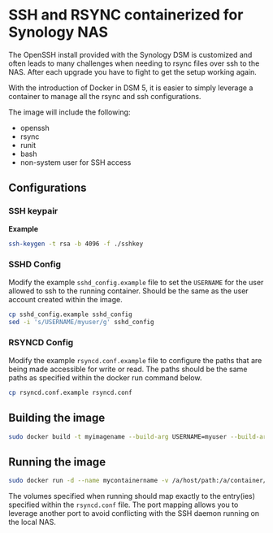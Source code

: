 # SSH and RSYNC containerized for Synology NAS

The OpenSSH install provided with the Synology DSM is customized and often leads to many challenges when needing to rsync files over ssh to the NAS. After each upgrade you have to fight to get the setup working again.

With the introduction of Docker in DSM 5, it is easier to simply leverage a container to manage all the rsync and ssh configurations.

The image will include the following:

- openssh
- rsync
- runit
- bash
- non-system user for SSH access

## Configurations

### SSH keypair

**Example**

```bash
ssh-keygen -t rsa -b 4096 -f ./sshkey
```


### SSHD Config

Modify the example `sshd_config.example` file to set the `USERNAME` for the user allowed to ssh to the running container. Should be the same as the user account created within the image.

```bash
cp sshd_config.example sshd_config
sed -i 's/USERNAME/myuser/g' sshd_config
```


### RSYNCD Config

Modify the example `rsyncd.conf.example` file to configure the paths that are being made accessible for write or read. The paths should be the same paths as specified within the docker run command below.

```bash
cp rsyncd.conf.example rsyncd.conf
```


## Building the image

```bash
sudo docker build -t myimagename --build-arg USERNAME=myuser --build-arg PASSWORD=mypassword .
```


## Running the image

```bash
sudo docker run -d --name mycontainername -v /a/host/path:/a/container/path -p "2222:22" myimagename
```

The volumes specified when running should map exactly to the entry(ies) specified within the `rsyncd.conf` file. The port mapping allows you to leverage another port to avoid conflicting with the SSH daemon running on the local NAS.


